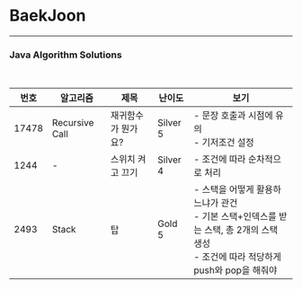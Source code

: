 # BaekJoon

----

### Java Algorithm Solutions

<br>


| 번호  | 알고리즘       | 제목               | 난이도   | 보기                                                         |
| ----- | -------------- | ------------------ | -------- | ------------------------------------------------------------ |
| 17478 | Recursive Call | 재귀함수가 뭔가요? | Silver 5 | - 문장 호출과 시점에 유의<br />- 기저조건 설정               |
| 1244  | -              | 스위치 켜고 끄기   | Silver 4 | - 조건에 따라 순차적으로 처리                                |
| 2493  | Stack          | 탑                 | Gold 5   | - 스택을 어떻게 활용하느냐가 관건<br />- 기본 스택+인덱스를 받는 스택, 총 2개의 스택 생성<br />- 조건에 따라 적당하게 push와 pop을 해줘야 |

